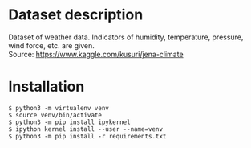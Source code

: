 # Dataset description
Dataset of weather data. Indicators of humidity, temperature, pressure, wind force, etc. are given.
<br>
Source: https://www.kaggle.com/kusuri/jena-climate
# Installation
```shell
$ python3 -m virtualenv venv
$ source venv/bin/activate
$ python3 -m pip install ipykernel
$ ipython kernel install --user --name=venv
$ python3 -m pip install -r requirements.txt
```
